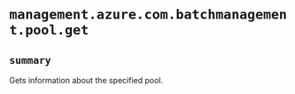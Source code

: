 # `management.azure.com.batchmanagement.pool.get`

## `summary`
Gets information about the specified pool.


